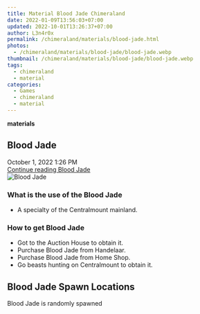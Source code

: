 ```yaml
---
title: Material Blood Jade Chimeraland
date: 2022-01-09T13:56:03+07:00
updated: 2022-10-01T13:26:37+07:00
author: L3n4r0x
permalink: /chimeraland/materials/blood-jade.html
photos:
  - /chimeraland/materials/blood-jade/blood-jade.webp
thumbnail: /chimeraland/materials/blood-jade/blood-jade.webp
tags:
  - chimeraland
  - material
categories:
  - Games
  - chimeraland
  - material
---
```


<link
  rel="stylesheet"
  href="https://rawcdn.githack.com/dimaslanjaka/Web-Manajemen/870a349/css/bootstrap-5-3-0-alpha3-wrapper.css"
/>
<section id="bootstrap-wrapper">
  <div data-bs-theme="dark">
    <div
      class="row g-0 border rounded overflow-hidden flex-md-row mb-4 shadow-sm position-relative bg-dark text-light"
    >
      <div class="col p-4 d-flex flex-column position-static">
        <strong class="d-inline-block mb-2 text-success">materials</strong>
        <h2 class="mb-0">Blood Jade</h2>
        <div class="mb-1 text-muted">October 1, 2022 1:26 PM</div>
        <a
          href="/chimeraland/materials/blood-jade.html"
          class="stretched-link d-none text-primary"
          >Continue reading Blood Jade</a
        >
      </div>
      <div class="col-auto d-none d-md-block d-lg-block">
        <img
          src="https://www.webmanajemen.com/chimeraland/materials/blood-jade/blood-jade.webp"
          alt="Blood Jade"
        />
      </div>
    </div>
    <div class="row">
      <div class="col-lg-6 col-12 mb-2">
        <div class="card">
          <div class="card-body">
            <h3 class="card-title">What is the use of the Blood Jade</h3>
            <div class="card-text">
              <ul>
                <li>A specialty of the Centralmount mainland.</li>
              </ul>
            </div>
          </div>
        </div>
      </div>
      <div class="col-lg-6 col-12 mb-2">
        <div class="card">
          <div class="card-body">
            <h3 class="card-title">How to get Blood Jade</h3>
            <div class="card-text">
              <ul>
                <li>Got to the Auction House to obtain it.</li>
                <li>Purchase Blood Jade from Handelaar.</li>
                <li>Purchase Blood Jade from Home Shop.</li>
                <li>Go beasts hunting on Centralmount to obtain it.</li>
              </ul>
            </div>
          </div>
        </div>
      </div>
      <div class="col-12 mb-2">
        <h2>Blood Jade Spawn Locations</h2>
        <p>Blood Jade is randomly spawned</p>
      </div>
    </div>
  </div>
</section>